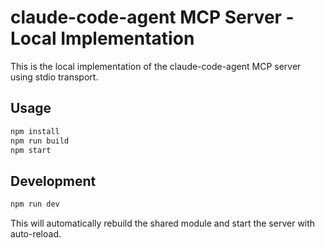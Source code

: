 # claude-code-agent MCP Server - Local Implementation

This is the local implementation of the claude-code-agent MCP server using stdio transport.

## Usage

```bash
npm install
npm run build
npm start
```

## Development

```bash
npm run dev
```

This will automatically rebuild the shared module and start the server with auto-reload.

